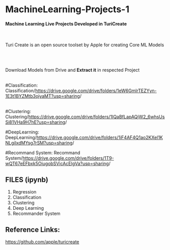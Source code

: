 # MachineLearning-Projects-1

<h4> Machine Learning Live Projects Developed in TuriCreate</h4><br/>
<p>Turi Create is an open source toolset by Apple for creating Core ML Models</p><br/><br/>
<p>Download Models from Drive and<b> Extract it</b> in respected Project</p><br/>
#Classification: Classification/<a href='https://drive.google.com/drive/folders/1eW6GmlrTEZYyn-1E3t1BYZMtb3ojyaMT?usp=sharing'>https://drive.google.com/drive/folders/1eW6GmlrTEZYyn-1E3t1BYZMtb3ojyaMT?usp=sharing</a>/<br/><br/>

#Clustering: Clustering/<a href='https://drive.google.com/drive/folders/1IQaBfLapAQjW2_6whsUsSi81VHa9H7hE?usp=sharing'>https://drive.google.com/drive/folders/1IQaBfLapAQjW2_6whsUsSi81VHa9H7hE?usp=sharing</a>/<br/>

#DeepLearning: DeepLearning/<a href='https://drive.google.com/drive/folders/1iF4AF4Q1ao2KXel1KNLgilxdMYsg7rSM?usp=sharing'>https://drive.google.com/drive/folders/1iF4AF4Q1ao2KXel1KNLgilxdMYsg7rSM?usp=sharing</a>/<br/>

#Recommand System: Recommand System/<a href='https://drive.google.com/drive/folders/1T9-wQT67eEFbxk5OiugobSVicAcElgVa?usp=sharing'>https://drive.google.com/drive/folders/1T9-wQT67eEFbxk5OiugobSVicAcElgVa?usp=sharing</a>/<br/>


## FILES (ipynb)<br/>
1. Regression<br/>
2. Classification<br/>
3. Clustering<br/>
4. Deep Learning<br/>
5. Recommander System<br/>

## Reference Links:
<a href='https://github.com/apple/turicreate'>https://github.com/apple/turicreate</a>
